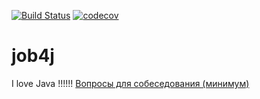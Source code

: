 [![Build Status](https://travis-ci.org/Sekator778/job4j.svg?branch=master)](https://travis-ci.org/Sekator778/job4j)
[![codecov](https://codecov.io/gh/Sekator778/job4j/branch/master/graph/badge.svg)](https://codecov.io/gh/Sekator778/job4j)
# job4j
I love Java !!!!!!
[Вопросы для собеседования (минимум)](interview_questions/MinimumInterview.md#вопросы-для-собеседования-минимум)
